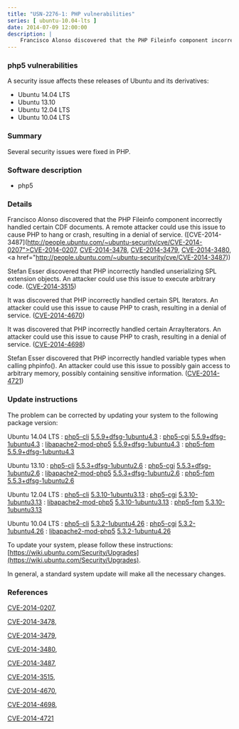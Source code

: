```yaml
---
title: "USN-2276-1: PHP vulnerabilities"
series: [ ubuntu-10.04-lts ]
date: 2014-07-09 12:00:00
description: |
    Francisco Alonso discovered that the PHP Fileinfo component incorrectly handled certain CDF documents. A remote attacker could use this issue to cause PHP to hang or crash, resulting in a denial of service. ([CVE-2014-3487](http://people.ubuntu.com/~ubuntu-security/cve/CVE-2014-0207">CVE-2014-0207</a>, <a href="http://people.ubuntu.com/~ubuntu-security/cve/CVE-2014-3478">CVE-2014-3478</a>, <a href="http://people.ubuntu.com/~ubuntu-security/cve/CVE-2014-3479">CVE-2014-3479</a>, <a href="http://people.ubuntu.com/~ubuntu-security/cve/CVE-2014-3480">CVE-2014-3480</a>, <a href="http://people.ubuntu.com/~ubuntu-security/cve/CVE-2014-3487))
--- 
```

 
### php5 vulnerabilities

A security issue affects these releases of Ubuntu and its derivatives:

* Ubuntu 14.04 LTS
* Ubuntu 13.10
* Ubuntu 12.04 LTS
* Ubuntu 10.04 LTS

### Summary

Several security issues were fixed in PHP. 

### Software description

* php5 

### Details

Francisco Alonso discovered that the PHP Fileinfo component incorrectly handled certain CDF documents. A remote attacker could use this issue to cause PHP to hang or crash, resulting in a denial of service. ([CVE-2014-3487](http://people.ubuntu.com/~ubuntu-security/cve/CVE-2014-0207">CVE-2014-0207</a>, <a href="http://people.ubuntu.com/~ubuntu-security/cve/CVE-2014-3478">CVE-2014-3478</a>, <a href="http://people.ubuntu.com/~ubuntu-security/cve/CVE-2014-3479">CVE-2014-3479</a>, <a href="http://people.ubuntu.com/~ubuntu-security/cve/CVE-2014-3480">CVE-2014-3480</a>, <a href="http://people.ubuntu.com/~ubuntu-security/cve/CVE-2014-3487))

Stefan Esser discovered that PHP incorrectly handled unserializing SPL extension objects. An attacker could use this issue to execute arbitrary code. ([CVE-2014-3515](http://people.ubuntu.com/~ubuntu-security/cve/CVE-2014-3515))

It was discovered that PHP incorrectly handled certain SPL Iterators. An attacker could use this issue to cause PHP to crash, resulting in a denial of service. ([CVE-2014-4670](http://people.ubuntu.com/~ubuntu-security/cve/CVE-2014-4670))

It was discovered that PHP incorrectly handled certain ArrayIterators. An attacker could use this issue to cause PHP to crash, resulting in a denial of service. ([CVE-2014-4698](http://people.ubuntu.com/~ubuntu-security/cve/CVE-2014-4698))

Stefan Esser discovered that PHP incorrectly handled variable types when calling phpinfo(). An attacker could use this issue to possibly gain access to arbitrary memory, possibly containing sensitive information. ([CVE-2014-4721](http://people.ubuntu.com/~ubuntu-security/cve/CVE-2014-4721)) 

### Update instructions

The problem can be corrected by updating your system to the following package version:

Ubuntu 14.04 LTS
 : [php5-cli](https://launchpad.net/ubuntu/+source/php5) <span> [5.5.9+dfsg-1ubuntu4.3](https://launchpad.net/ubuntu/+source/php5/5.5.9+dfsg-1ubuntu4.3) </span> 
 : [php5-cgi](https://launchpad.net/ubuntu/+source/php5) <span> [5.5.9+dfsg-1ubuntu4.3](https://launchpad.net/ubuntu/+source/php5/5.5.9+dfsg-1ubuntu4.3) </span> 
 : [libapache2-mod-php5](https://launchpad.net/ubuntu/+source/php5) <span> [5.5.9+dfsg-1ubuntu4.3](https://launchpad.net/ubuntu/+source/php5/5.5.9+dfsg-1ubuntu4.3) </span> 
 : [php5-fpm](https://launchpad.net/ubuntu/+source/php5) <span> [5.5.9+dfsg-1ubuntu4.3](https://launchpad.net/ubuntu/+source/php5/5.5.9+dfsg-1ubuntu4.3) </span> 

Ubuntu 13.10
 : [php5-cli](https://launchpad.net/ubuntu/+source/php5) <span> [5.5.3+dfsg-1ubuntu2.6](https://launchpad.net/ubuntu/+source/php5/5.5.3+dfsg-1ubuntu2.6) </span> 
 : [php5-cgi](https://launchpad.net/ubuntu/+source/php5) <span> [5.5.3+dfsg-1ubuntu2.6](https://launchpad.net/ubuntu/+source/php5/5.5.3+dfsg-1ubuntu2.6) </span> 
 : [libapache2-mod-php5](https://launchpad.net/ubuntu/+source/php5) <span> [5.5.3+dfsg-1ubuntu2.6](https://launchpad.net/ubuntu/+source/php5/5.5.3+dfsg-1ubuntu2.6) </span> 
 : [php5-fpm](https://launchpad.net/ubuntu/+source/php5) <span> [5.5.3+dfsg-1ubuntu2.6](https://launchpad.net/ubuntu/+source/php5/5.5.3+dfsg-1ubuntu2.6) </span> 

Ubuntu 12.04 LTS
 : [php5-cli](https://launchpad.net/ubuntu/+source/php5) <span> [5.3.10-1ubuntu3.13](https://launchpad.net/ubuntu/+source/php5/5.3.10-1ubuntu3.13) </span> 
 : [php5-cgi](https://launchpad.net/ubuntu/+source/php5) <span> [5.3.10-1ubuntu3.13](https://launchpad.net/ubuntu/+source/php5/5.3.10-1ubuntu3.13) </span> 
 : [libapache2-mod-php5](https://launchpad.net/ubuntu/+source/php5) <span> [5.3.10-1ubuntu3.13](https://launchpad.net/ubuntu/+source/php5/5.3.10-1ubuntu3.13) </span> 
 : [php5-fpm](https://launchpad.net/ubuntu/+source/php5) <span> [5.3.10-1ubuntu3.13](https://launchpad.net/ubuntu/+source/php5/5.3.10-1ubuntu3.13) </span> 

Ubuntu 10.04 LTS
 : [php5-cli](https://launchpad.net/ubuntu/+source/php5) <span> [5.3.2-1ubuntu4.26](https://launchpad.net/ubuntu/+source/php5/5.3.2-1ubuntu4.26) </span> 
 : [php5-cgi](https://launchpad.net/ubuntu/+source/php5) <span> [5.3.2-1ubuntu4.26](https://launchpad.net/ubuntu/+source/php5/5.3.2-1ubuntu4.26) </span> 
 : [libapache2-mod-php5](https://launchpad.net/ubuntu/+source/php5) <span> [5.3.2-1ubuntu4.26](https://launchpad.net/ubuntu/+source/php5/5.3.2-1ubuntu4.26) </span> 

To update your system, please follow these instructions: [https://wiki.ubuntu.com/Security/Upgrades](https://wiki.ubuntu.com/Security/Upgrades).

In general, a standard system update will make all the necessary changes. 

### References

 [CVE-2014-0207](http://people.ubuntu.com/~ubuntu-security/cve/CVE-2014-0207), 

 [CVE-2014-3478](http://people.ubuntu.com/~ubuntu-security/cve/CVE-2014-3478), 

 [CVE-2014-3479](http://people.ubuntu.com/~ubuntu-security/cve/CVE-2014-3479), 

 [CVE-2014-3480](http://people.ubuntu.com/~ubuntu-security/cve/CVE-2014-3480), 

 [CVE-2014-3487](http://people.ubuntu.com/~ubuntu-security/cve/CVE-2014-3487), 

 [CVE-2014-3515](http://people.ubuntu.com/~ubuntu-security/cve/CVE-2014-3515), 

 [CVE-2014-4670](http://people.ubuntu.com/~ubuntu-security/cve/CVE-2014-4670), 

 [CVE-2014-4698](http://people.ubuntu.com/~ubuntu-security/cve/CVE-2014-4698), 

 [CVE-2014-4721](http://people.ubuntu.com/~ubuntu-security/cve/CVE-2014-4721)
 
